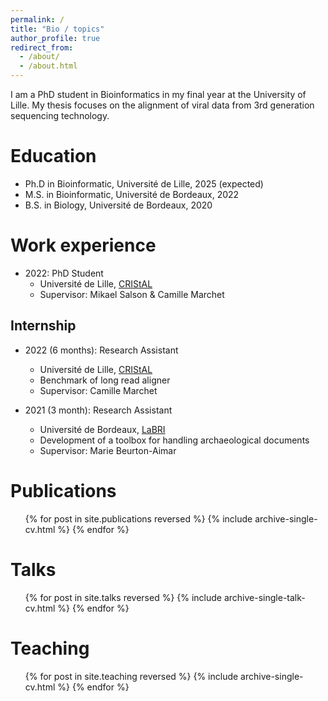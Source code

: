 ```yaml
---
permalink: /
title: "Bio / topics"
author_profile: true
redirect_from: 
  - /about/
  - /about.html
---
```



I am a PhD student in Bioinformatics in my final year at the University of Lille. My thesis focuses on the alignment of viral data from 3rd generation sequencing technology.


Education
======
* Ph.D in Bioinformatic, Université de Lille, 2025 (expected)
* M.S. in Bioinformatic, Université de Bordeaux, 2022
* B.S. in Biology, Université de Bordeaux, 2020

Work experience
======
* 2022: PhD Student
  * Université de Lille, [CRIStAL](https://www.cristal.univ-lille.fr/en/?force_lang=true)
  * Supervisor: Mikael Salson & Camille Marchet

Internship
------
* 2022 (6 months): Research Assistant
  * Université de Lille, [CRIStAL](https://www.cristal.univ-lille.fr/en/?force_lang=true)
  * Benchmark of long read aligner
  * Supervisor: Camille Marchet

* 2021 (3 month): Research Assistant
  * Université de Bordeaux, [LaBRI](https://www.labri.fr/en)
  * Development of a toolbox for handling archaeological documents
  * Supervisor: Marie Beurton-Aimar
  

Publications
======
  <ul>{% for post in site.publications reversed %}
    {% include archive-single-cv.html %}
  {% endfor %}</ul>
  
Talks
======
  <ul>{% for post in site.talks reversed %}
    {% include archive-single-talk-cv.html  %}
  {% endfor %}</ul>
  
Teaching
======
  <ul>{% for post in site.teaching reversed %}
    {% include archive-single-cv.html %}
  {% endfor %}</ul>
  


